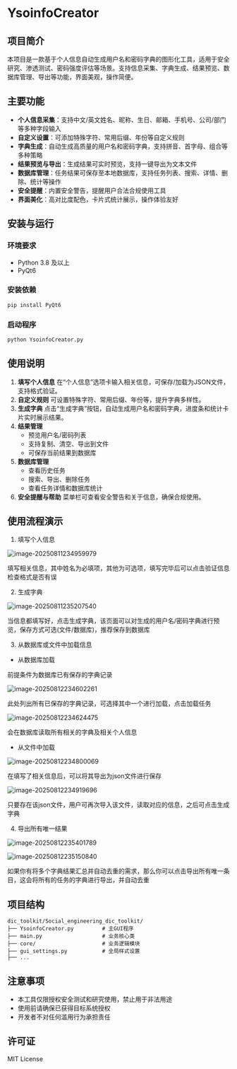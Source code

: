 # YsoinfoCreator

## 项目简介

本项目是一款基于个人信息自动生成用户名和密码字典的图形化工具，适用于安全研究、渗透测试、密码强度评估等场景。支持信息采集、字典生成、结果预览、数据库管理、导出等功能，界面美观，操作简便。

## 主要功能

- **个人信息采集**：支持中文/英文姓名、昵称、生日、邮箱、手机号、公司/部门等多种字段输入
- **自定义设置**：可添加特殊字符、常用后缀、年份等自定义规则
- **字典生成**：自动生成高质量的用户名和密码字典，支持拼音、首字母、组合等多种策略
- **结果预览与导出**：生成结果可实时预览，支持一键导出为文本文件
- **数据库管理**：任务结果可保存至本地数据库，支持任务列表、搜索、详情、删除、统计等操作
- **安全提醒**：内置安全警告，提醒用户合法合规使用工具
- **界面美化**：高对比度配色，卡片式统计展示，操作体验友好

## 安装与运行
### 环境要求

- Python 3.8 及以上
- PyQt6

### 安装依赖

```sh
pip install PyQt6
```

### 启动程序

```sh
python YsoinfoCreator.py
```

## 使用说明

1. **填写个人信息**
   在“个人信息”选项卡输入相关信息，可保存/加载为JSON文件，支持格式验证。
2. **自定义规则**
   可设置特殊字符、常用后缀、年份等，提升字典多样性。
3. **生成字典**
   点击“生成字典”按钮，自动生成用户名和密码字典，进度条和统计卡片实时展示结果。
4. **结果管理**
   - 预览用户名/密码列表
   - 支持复制、清空、导出到文件
   - 可保存当前结果到数据库
5. **数据库管理**
   - 查看历史任务
   - 搜索、导出、删除任务
   - 查看任务详情和数据库统计
6. **安全提醒与帮助**
   菜单栏可查看安全警告和关于信息，确保合规使用。

## 使用流程演示

1. 填写个人信息

![image-20250811234959979](https://dikkksi-wiki-pic.oss-cn-chengdu.aliyuncs.com/wiki_img_2/20250811235006331.png)

填写相关信息，其中姓名为必填项，其他为可选项，填写完毕后可以点击验证信息检查格式是否有误

2. 生成字典

![image-20250811235207540](https://dikkksi-wiki-pic.oss-cn-chengdu.aliyuncs.com/wiki_img_2/20250811235207569.png)

当信息都填写好，点击生成字典，该页面可以对生成的用户名/密码字典进行预览，保存方式可选(文件/数据库)，推荐保存到数据库

3. 从数据库或文件中加载信息

- 从数据库加载

前提条件为数据库已有保存的字典记录

![image-20250812234602261](https://dikkksi-wiki-pic.oss-cn-chengdu.aliyuncs.com/wiki_img_2/20250812234602348.png)

此处列出所有已保存的字典记录，可选择其中一个进行加载，点击加载任务

![image-20250812234624475](https://dikkksi-wiki-pic.oss-cn-chengdu.aliyuncs.com/wiki_img_2/20250812234624494.png)

会在数据库读取所有相关的字典及相关个人信息

- 从文件中加载

![image-20250812234800069](https://dikkksi-wiki-pic.oss-cn-chengdu.aliyuncs.com/wiki_img_2/20250812234800094.png)

在填写了相关信息后，可以将其导出为json文件进行保存

![image-20250812234919696](https://dikkksi-wiki-pic.oss-cn-chengdu.aliyuncs.com/wiki_img_2/20250812234919725.png)

只要存在该json文件，用户可再次导入该文件，读取对应的信息，之后可点击生成字典

4. 导出所有唯一结果

![image-20250812235401789](https://dikkksi-wiki-pic.oss-cn-chengdu.aliyuncs.com/wiki_img_2/20250812235401814.png)

![image-20250812235150840](https://dikkksi-wiki-pic.oss-cn-chengdu.aliyuncs.com/wiki_img_2/20250812235150864.png)

如果你有将多个字典结果汇总并自动去重的需求，那么你可以点击导出所有唯一条目，这会将所有的任务的字典进行导出，并自动去重

## 项目结构

```
dic_toolkit/Social_engineering_dic_toolkit/
├── YsoinfoCreator.py         # 主GUI程序
├── main.py                   # 业务核心类
├── core/                     # 业务逻辑模块
├── gui_settings.py           # 全局样式设置
├── ...
```

## 注意事项

- 本工具仅限授权安全测试和研究使用，禁止用于非法用途
- 使用前请确保已获得目标系统授权
- 开发者不对任何滥用行为承担责任

## 许可证

MIT License